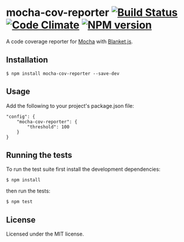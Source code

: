# mocha-cov-reporter [![Build Status](https://travis-ci.org/clebert/mocha-cov-reporter.png?branch=master)](https://travis-ci.org/clebert/mocha-cov-reporter) [![Code Climate](https://codeclimate.com/github/clebert/mocha-cov-reporter.png)](https://codeclimate.com/github/clebert/mocha-cov-reporter) [![NPM version](https://badge.fury.io/js/mocha-cov-reporter.png)](http://badge.fury.io/js/mocha-cov-reporter)

A code coverage reporter for [Mocha](http://visionmedia.github.io/mocha/) with [Blanket.js](http://blanketjs.org).

## Installation

    $ npm install mocha-cov-reporter --save-dev

## Usage

Add the following to your project's package.json file:

    "config": {
        "mocha-cov-reporter": {
            "threshold": 100
        }
    }

## Running the tests

To run the test suite first install the development dependencies:

    $ npm install

then run the tests:

    $ npm test

## License

Licensed under the MIT license.
